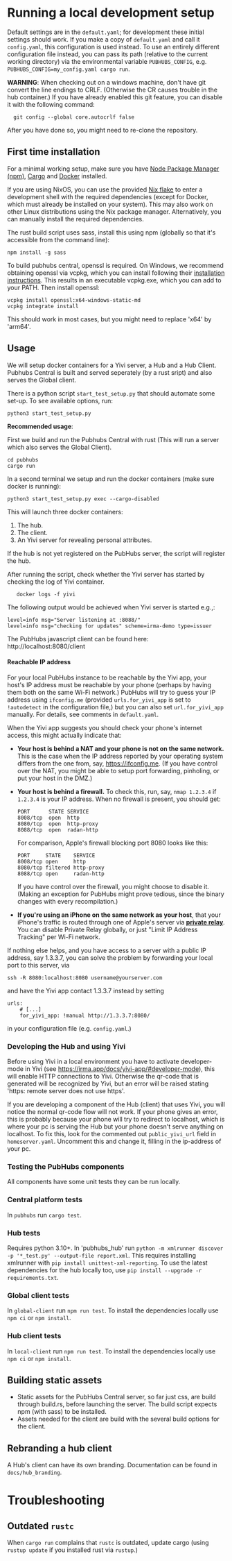 # Running a local development setup

Default settings are in the `default.yaml`; for development these initial settings should work.  If you make a copy of `default.yaml` and call it `config.yaml`, this configuration is used instead.  To use an entirely different configuration file instead, you can pass its path (relative to the current working directory) via the environmental variable `PUBHUBS_CONFIG`, e.g. `PUBHUBS_CONFIG=my_config.yaml cargo run`.

**WARNING**: When checking out on a windows machine, don't have git convert the line endings to CRLF. (Otherwise the CR causes trouble in the hub container.) 
If you have already enabled this git feature, you can disable it with the following command:
```
  git config --global core.autocrlf false
```
After you have done so, you might need to re-clone the repository.

## First time installation

For a minimal working setup, make sure you have [Node Package Manager (npm)](https://docs.npmjs.com/downloading-and-installing-node-js-and-npm), [Cargo](https://doc.rust-lang.org/cargo/getting-started/installation.html) and [Docker](https://www.docker.com/) installed.

If you are using NixOS, you can use the provided [Nix flake](https://nixos-and-flakes.thiscute.world/development/dev-environments) to enter a development shell with the required dependencies (except for Docker, which must already be installed on your system). This may also work on other Linux distributions using the Nix package manager. Alternatively, you can manually install the required dependencies.

The rust build script uses sass, install this using npm (globally so that it's accessible from the command line):
```shell
npm install -g sass
```
To build pubhubs central, openssl is required. On Windows, we recommend obtaining openssl via vcpkg, which you can install following their [installation instructions](https://vcpkg.io/en/getting-started). This results in an executable vcpkg.exe, which you can add to your PATH. Then install openssl:
```shell
vcpkg install openssl:x64-windows-static-md
vcpkg integrate install
```
This should work in most cases, but you might need to replace 'x64' by 'arm64'.

## Usage

We will setup docker containers for a Yivi server, a Hub and a Hub Client.
Pubhubs Central is built and served seperately (by a rust sript) and also serves the Global client.

There is a python script `start_test_setup.py` that should automate some set-up.
To see available options, run:
```
python3 start_test_setup.py
```

**Recommended usage**:

First we build and run the Pubhubs Central with rust (This will run a server which also serves the Global Client).
```shell
cd pubhubs
cargo run
```
In a second terminal we setup and run the docker containers (make sure docker is running):
```shell
python3 start_test_setup.py exec --cargo-disabled
```
This will launch three docker containers:
1. The hub.
2. The client.
3. An Yivi server for revealing personal attributes.

If the hub is not yet registered on the PubHubs server, the script will register the hub.

After running the script, check whether the Yivi server has started by checking the log of Yivi container.

```shell
   docker logs -f yivi
```

The following output would be achieved when Yivi server is started e.g.,:

```shell
level=info msg="Server listening at :8088/"
level=info msg="checking for updates" scheme=irma-demo type=issuer
```

The PubHubs javascript client can be found here: http://localhost:8080/client

#### Reachable IP address

For your local PubHubs instance to be reachable by the Yivi app, your host's IP address must be reachable by your phone (perhaps by having them both on the same Wi-Fi network.) PubHubs will try to guess your IP address using `ifconfig.me` (provided `urls.for_yivi_app` is set to `!autodetect` in the configuration file,) but you can also set `url.for_yivi_app` manually.  For details, see comments in `default.yaml`.

When the Yivi app suggests you should check your phone's internet access, this might actually indicate that:

- **Your host is behind a NAT and your phone is not on the same network.** This is the case when the IP address reported by your operating system differs from the one from, say, https://ifconfig.me. (If you have control over the NAT, you might be able to setup port forwarding, pinholing, or put your host in the DMZ.)
- **Your host is behind a firewall.** To check this, run, say, `nmap 1.2.3.4` if `1.2.3.4` is your IP address. When no firewall is present, you should get:

  ```
  PORT      STATE SERVICE
  8008/tcp  open  http
  8080/tcp  open  http-proxy
  8088/tcp  open  radan-http
  ```

  For comparison, Apple's firewall blocking port 8080 looks like this:

  ```
  PORT     STATE    SERVICE
  8008/tcp open     http
  8080/tcp filtered http-proxy
  8088/tcp open     radan-http
  ```

  If you have control over the firewall, you might choose to disable it. (Making an exception for PubHubs might prove tedious, since the binary changes with every recompilation.)

- **If you're using an iPhone on the same network as your host**, that your iPhone's traffic is routed through one of Apple's server via **[private relay](https://support.apple.com/en-us/HT212614)**. You can disable Private Relay globally, or just "Limit IP Address Tracking" per Wi-Fi network.

If nothing else helps, and you have access to a server with a public IP address, say 1.3.3.7, you can solve the problem by forwarding your local port to this server, via

```shell
ssh -R 8080:localhost:8080 username@yourserver.com
```

and have the Yivi app contact 1.3.3.7 instead by setting
```
urls:
    # [...]
    for_yivi_app: !manual http://1.3.3.7:8080/
```
in your configuration file (e.g. `config.yaml`.)

### Developing the Hub and using Yivi
Before using Yivi in a local environment you have to activate developer-mode in Yivi (see https://irma.app/docs/yivi-app/#developer-mode), this will enable HTTP connections to Yivi. Otherwise the qr-code that is generated will be recognized by Yivi, but an error will be raised stating 'https: remote server does not use https'.

If you are developing a component of the Hub (client) that uses Yivi, you will notice the normal qr-code flow will not work. If your phone gives an error, this is probably because your phone will try to redirect to localhost, which is where your pc is serving the Hub but your phone doesn't serve anything on localhost. To fix this, look for the commented out `public_yivi_url` field in `homeserver.yaml`. Uncomment this and change it, filling in the ip-address of your pc.

### Testing the PubHubs components

All components have some unit tests they can be run locally.

### Central platform tests

In `pubhubs` run `cargo test`.

### Hub tests

Requires python 3.10+.
In 'pubhubs_hub' run `python -m xmlrunner discover -p '*_test.py' --output-file report.xml`. This requires installing xmlrunner with `pip install unittest-xml-reporting`.
To use the latest dependencies for the hub locally too, use `pip install --upgrade -r requirements.txt`.

### Global client tests

In `global-client`  run `npm run test`. To install the dependencies locally use `npm ci` or `npm install`.

### Hub client tests

In `local-client`  run `npm run test`. To install the dependencies locally use `npm ci` or `npm install`.


## Building static assets

- Static assets for the PubHubs Central server, so far just css, are build through build.rs, before launching the server. The build script expects npm (with sass) to be installed.
- Assets needed for the client are build with the several build options for the client.

## Rebranding a hub client

A Hub's client can have its own branding. Documentation can be found in `docs/hub_branding`.

# Troubleshooting
## Outdated `rustc`
When  `cargo run` complains that `rustc` is outdated, update cargo (using `rustup update` if you installed rust via `rustup`.)

